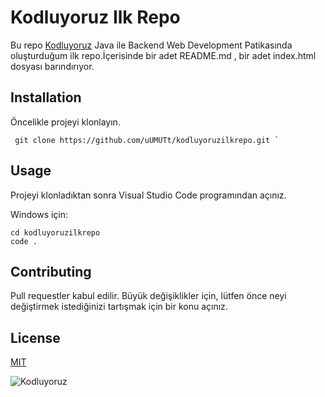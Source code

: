 # Kodluyoruz Ilk Repo

Bu repo [Kodluyoruz](https://www.kodluyoruz.org/) Java ile Backend Web Development Patikasında oluşturduğum ilk repo.İçerisinde bir adet README.md , bir adet index.html dosyası barındırıyor.

## Installation

Öncelikle projeyi klonlayın.

```
 git clone https://github.com/uUMUTt/kodluyoruzilkrepo.git `
```

## Usage

Projeyi klonladıktan sonra Visual Studio Code programından açınız.

Windows için:

 ```
 cd kodluyoruzilkrepo
 code .
 ```

## Contributing

Pull requestler kabul edilir. Büyük değişiklikler için, lütfen önce neyi değiştirmek istediğinizi tartışmak için bir konu açınız.

## License

[MIT](https://choosealicense.com/licenses/mit/)


![Kodluyoruz](https://cdn.sanity.io/images/9kdepi1d/production/65c832d202a503b15d99e628f4313782f3ef50db-300x62.png)

